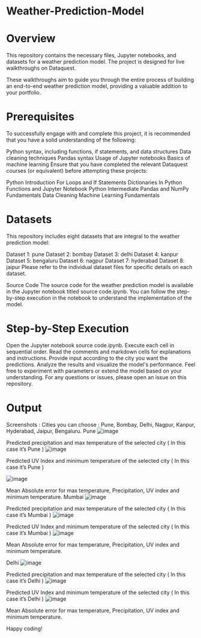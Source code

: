 # Weather-Prediction-Model
# Overview
This repository contains the necessary files, Jupyter notebooks, and datasets for a weather prediction model. The project is designed for live walkthroughs on Dataquest.

These walkthroughs aim to guide you through the entire process of building an end-to-end weather prediction model, providing a valuable addition to your portfolio.

# Prerequisites
To successfully engage with and complete this project, it is recommended that you have a solid understanding of the following:

Python syntax, including functions, if statements, and data structures
Data cleaning techniques
Pandas syntax
Usage of Jupyter notebooks
Basics of machine learning
Ensure that you have completed the relevant Dataquest courses (or equivalent) before attempting these projects:

Python Introduction
For Loops and If Statements
Dictionaries In Python
Functions and Jupyter Notebook
Python Intermediate
Pandas and NumPy Fundamentals
Data Cleaning
Machine Learning Fundamentals

# Datasets
This repository includes eight datasets that are integral to the weather prediction model:

Dataset 1: pune
Dataset 2: bombay
Dataset 3: delhi
Dataset 4: kanpur
Dataset 5: bengaluru
Dataset 6: nagpur
Dataset 7: hyderabad
Dataset 8: jaipur
Please refer to the individual dataset files for specific details on each dataset.

Source Code
The source code for the weather prediction model is available in the Jupyter notebook titled source code.ipynb. You can follow the step-by-step execution in the notebook to understand the implementation of the model.

# Step-by-Step Execution

Open the Jupyter notebook source code.ipynb.
Execute each cell in sequential order.
Read the comments and markdown cells for explanations and instructions.
Provide input according to the city you want the predictions.
Analyze the results and visualize the model's performance.
Feel free to experiment with parameters or extend the model based on your understanding.
For any questions or issues, please open an issue on this repository.

# Output

Screenshots :
Cities you can choose : Pune, Bombay, Delhi, Nagpur, Kanpur, Hyderabad, Jaipur, Bengaluru.
Pune
![image](https://github.com/Cl0ud-9/Weather-Prediction-Model/assets/113829640/d649fa72-8be4-41e1-b37e-8700c3cd3789)

Predicted precipitation and max temperature of the selected city ( In this case it’s Pune )
![image](https://github.com/Cl0ud-9/Weather-Prediction-Model/assets/113829640/bd2d9b04-dd2b-4f83-a5e2-925b2fa22494)
 
Predicted UV Index and minimum temperature of the selected city ( In this case it’s Pune ) 

![image](https://github.com/Cl0ud-9/Weather-Prediction-Model/assets/113829640/3ec5bb59-4580-49aa-91ea-2c5057d15c82)
 
Mean Absolute error for max temperature, Precipitation, UV index and minimum temperature.
Mumbai
![image](https://github.com/Cl0ud-9/Weather-Prediction-Model/assets/113829640/18d65970-4605-4d15-803b-c954dab32071)

Predicted precipitation and max temperature of the selected city ( In this case it’s Mumbai )
![image](https://github.com/Cl0ud-9/Weather-Prediction-Model/assets/113829640/d4d6e199-e415-42d7-9a90-d3e4b628cb44)
 
Predicted UV Index and minimum temperature of the selected city ( In this case it’s Mumbai ) 
![image](https://github.com/Cl0ud-9/Weather-Prediction-Model/assets/113829640/8bdfa57a-656b-431b-a9d9-e93cf5598b4e)
 
Mean Absolute error for max temperature, Precipitation, UV index and minimum temperature.

Delhi
![image](https://github.com/Cl0ud-9/Weather-Prediction-Model/assets/113829640/9ff30aa4-1ff1-4a0e-9644-bc3e5e258ac7)
  
Predicted precipitation and max temperature of the selected city ( In this case it’s Delhi )
![image](https://github.com/Cl0ud-9/Weather-Prediction-Model/assets/113829640/0a02e4e2-7bbd-40be-a871-d2d125056131)
 
Predicted UV Index and minimum temperature of the selected city ( In this case it’s Delhi ) 
![image](https://github.com/Cl0ud-9/Weather-Prediction-Model/assets/113829640/17d51fd1-4272-42cf-9ef6-2b4d63ef48ac)
 
Mean Absolute error for max temperature, Precipitation, UV index and minimum temperature.


Happy coding!
